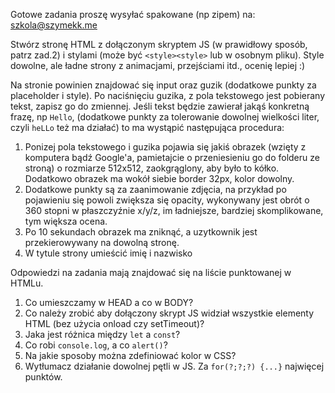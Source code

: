 Gotowe zadania proszę wysyłać spakowane (np zipem) na: szkola@szymekk.me

Stwórz stronę HTML z dołączonym skryptem JS (w prawidłowy sposób, patrz zad.2) i stylami (może być `<style><style>` lub w osobnym pliku).
Style dowolne, ale ładne strony z animacjami, przejściami itd., ocenię lepiej :)

Na stronie powinien znajdować się input oraz guzik (dodatkowe punkty za placeholder i style). Po naciśnięciu guzika, z pola tekstowego jest pobierany tekst, zapisz go do zmiennej.
Jeśli tekst będzie zawierał jakąś konkretną frazę, np `Hello`, (dodatkowe punkty za tolerowanie dowolnej wielkości liter, czyli `heLLo` też ma działać) to ma wystąpić następująca procedura:
1. Ponizej pola tekstowego i guzika pojawia się jakiś obrazek (wzięty z komputera bądź Google'a, pamietajcie o przeniesieniu go do folderu ze stroną) o rozmiarze 512x512, zaokgrąglony, aby było to kółko. Dodatkowo obrazek ma wokół siebie border 32px, kolor dowolny.
2. Dodatkowe punkty są za zaanimowanie zdjęcia, na przykład po pojawieniu się powoli zwiększa się opacity, wykonywany jest obrót o 360 stopni w płaszczyźnie x/y/z, im ładniejsze, bardziej skomplikowane, tym większa ocena.
3. Po 10 sekundach obrazek ma zniknąć, a uzytkownik jest przekierowywany na dowolną stronę.
4. W tytule strony umieścić imię i nazwisko


Odpowiedzi na zadania mają znajdować się na liście punktowanej w HTMLu.
1. Co umieszczamy w HEAD a co w BODY?
2. Co należy zrobić aby dołączony skrypt JS widział wszystkie elementy HTML (bez użycia onload czy setTimeout)?
3. Jaka jest różnica między `let` a `const`?
4. Co robi `console.log`, a co `alert()`?
5. Na jakie sposoby można zdefiniować kolor w CSS?
6. Wytłumacz działanie dowolnej pętli w JS. Za `for(?;?;?) {...}` najwięcej punktów.
